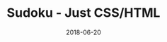 ---
title: 'Sudoku - Just CSS/HTML'
description: 'Complete a sudoku puzzle without Javascript or server-side interaction.'
gametype: 'simple'
gameid: 89
date: 2018-06-20
tags: []
draft: false
type: 'games'
num19: [{'idx':1,'arr1':[1,2,3,4,5,6,7,8,9],'arr2':[1,2,3,4,5,6,7,8,9]},{'idx':2,'arr1':[1,2,3,4,5,6,7,8,9],'arr2':[1,2,3,4,5,6,7,8,9]},{'idx':3,'arr1':[1,2,3,4,5,6,7,8,9],'arr2':[1,2,3,4,5,6,7,8,9]},{'idx':4,'arr1':[1,2,3,4,5,6,7,8,9],'arr2':[1,2,3,4,5,6,7,8,9]},{'idx':5,'arr1':[1,2,3,4,5,6,7,8,9],'arr2':[1,2,3,4,5,6,7,8,9]},{'idx':6,'arr1':[1,2,3,4,5,6,7,8,9],'arr2':[1,2,3,4,5,6,7,8,9]},{'idx':7,'arr1':[1,2,3,4,5,6,7,8,9],'arr2':[1,2,3,4,5,6,7,8,9]},{'idx':8,'arr1':[1,2,3,4,5,6,7,8,9],'arr2':[1,2,3,4,5,6,7,8,9]},{'idx':9,'arr1':[1,2,3,4,5,6,7,8,9],'arr2':[1,2,3,4,5,6,7,8,9]}]
puzzle: [[0, 4, 0, 1, 0, 0, 7, 3, 0], [9, 0, 0, 4, 3, 0, 6, 0, 1], [2, 3, 0, 0, 0, 5, 0, 0, 0], [0, 0, 9, 0, 0, 0, 0, 5, 7], [0, 6, 0, 0, 0, 0, 0, 8, 0], [3, 7, 0, 0, 0, 0, 2, 0, 0], [0, 0, 0, 5, 0, 0, 0, 4, 8], [4, 0, 3, 0, 8, 6, 0, 0, 2], [0, 8, 2, 0, 0, 3, 0, 6, 0]]
layout: 'sudokucssstatic'
---